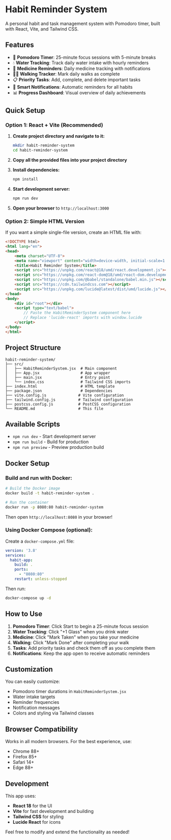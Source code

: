 # Habit Reminder System

A personal habit and task management system with Pomodoro timer, built with React, Vite, and Tailwind CSS.

## Features

- 🍅 **Pomodoro Timer**: 25-minute focus sessions with 5-minute breaks
- 💧 **Water Tracking**: Track daily water intake with hourly reminders
- 💊 **Medicine Reminders**: Daily medicine tracking with notifications
- 🚶‍♂️ **Walking Tracker**: Mark daily walks as complete
- 📋 **Priority Tasks**: Add, complete, and delete important tasks
- 🔔 **Smart Notifications**: Automatic reminders for all habits
- 📊 **Progress Dashboard**: Visual overview of daily achievements

## Quick Setup

### Option 1: React + Vite (Recommended)

1. **Create project directory and navigate to it:**
   ```bash
   mkdir habit-reminder-system
   cd habit-reminder-system
   ```

2. **Copy all the provided files into your project directory**

3. **Install dependencies:**
   ```bash
   npm install
   ```

4. **Start development server:**
   ```bash
   npm run dev
   ```

5. **Open your browser** to `http://localhost:3000`

### Option 2: Simple HTML Version

If you want a simple single-file version, create an HTML file with:

```html
<!DOCTYPE html>
<html lang="en">
<head>
    <meta charset="UTF-8">
    <meta name="viewport" content="width=device-width, initial-scale=1.0">
    <title>Habit Reminder System</title>
    <script src="https://unpkg.com/react@18/umd/react.development.js"></script>
    <script src="https://unpkg.com/react-dom@18/umd/react-dom.development.js"></script>
    <script src="https://unpkg.com/@babel/standalone/babel.min.js"></script>
    <script src="https://cdn.tailwindcss.com"></script>
    <script src="https://unpkg.com/lucide@latest/dist/umd/lucide.js"></script>
</head>
<body>
    <div id="root"></div>
    <script type="text/babel">
        // Paste the HabitReminderSystem component here
        // Replace 'lucide-react' imports with window.lucide
    </script>
</body>
</html>
```

## Project Structure

```
habit-reminder-system/
├── src/
│   ├── HabitReminderSystem.jsx  # Main component
│   ├── App.jsx                  # App wrapper
│   ├── main.jsx                 # Entry point
│   └── index.css                # Tailwind CSS imports
├── index.html                   # HTML template
├── package.json                 # Dependencies
├── vite.config.js              # Vite configuration
├── tailwind.config.js          # Tailwind configuration
├── postcss.config.js           # PostCSS configuration
└── README.md                   # This file
```

## Available Scripts

- `npm run dev` - Start development server
- `npm run build` - Build for production
- `npm run preview` - Preview production build

## Docker Setup

### Build and run with Docker:

```bash
# Build the Docker image
docker build -t habit-reminder-system .

# Run the container
docker run -p 8080:80 habit-reminder-system
```

Then open `http://localhost:8080` in your browser!

### Using Docker Compose (optional):

Create a `docker-compose.yml` file:

```yaml
version: '3.8'
services:
  habit-app:
    build: .
    ports:
      - "8080:80"
    restart: unless-stopped
```

Then run:
```bash
docker-compose up -d
```

## How to Use

1. **Pomodoro Timer**: Click Start to begin a 25-minute focus session
2. **Water Tracking**: Click "+1 Glass" when you drink water
3. **Medicine**: Click "Mark Taken" when you take your medicine
4. **Walking**: Click "Mark Done" after completing your walk
5. **Tasks**: Add priority tasks and check them off as you complete them
6. **Notifications**: Keep the app open to receive automatic reminders

## Customization

You can easily customize:
- Pomodoro timer durations in `HabitReminderSystem.jsx`
- Water intake targets
- Reminder frequencies
- Notification messages
- Colors and styling via Tailwind classes

## Browser Compatibility

Works in all modern browsers. For the best experience, use:
- Chrome 88+
- Firefox 85+
- Safari 14+
- Edge 88+

## Development

This app uses:
- **React 18** for the UI
- **Vite** for fast development and building
- **Tailwind CSS** for styling
- **Lucide React** for icons

Feel free to modify and extend the functionality as needed!
